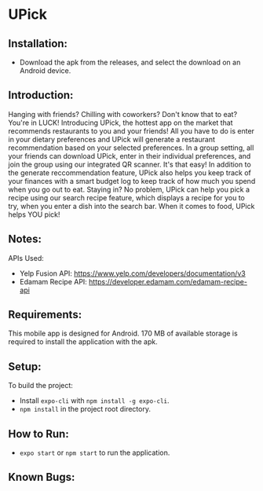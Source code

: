 # UPick
## Installation:
- Download the apk from the releases, and select the download on an Android device.

## Introduction:
Hanging with friends? Chilling with coworkers? Don't know that to eat? You're in LUCK! Introducing UPick, the hottest app on the market that recommends restaurants to you and your friends! All you have to do is enter in your dietary preferences and UPick will generate a restaurant recommendation based on your selected preferences. In a group setting, all your friends can download UPick, enter in their individual preferences, and join the group using our integrated QR scanner. It's that easy! In addition to the generate reccommendation feature, UPick also helps you keep track of your finances with a smart budget log to keep track of how much you spend when you go out to eat. Staying in? No problem, UPick can help you pick a recipe using our search recipe feature, which displays a recipe for you to try, when you enter a dish into the search bar. When it comes to food, UPick helps YOU pick!

## Notes:
APIs Used: 
- Yelp Fusion API: https://www.yelp.com/developers/documentation/v3
- Edamam Recipe API: https://developer.edamam.com/edamam-recipe-api 

## Requirements:
This mobile app is designed for Android. 170 MB of available storage is required to install the application with the apk.

## Setup:
To build the project:
- Install `expo-cli` with `npm install -g expo-cli`.
- `npm install` in the project root directory.

## How to Run:
- `expo start` or `npm start` to run the application.

## Known Bugs:
